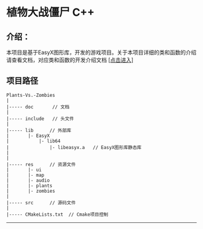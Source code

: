 # 植物大战僵尸 C++

## 介绍：
本项目是基于EasyX图形库，开发的游戏项目。关于本项目详细的类和函数的介绍请查看文档，对应类和函数的开发介绍文档 [[点击进入]](doc/CLASS.md)

## 项目路径
```
Plants-Vs.-Zombies
|
|----- doc       // 文档
|
|----- include   // 头文件
|
|----- lib      // 外部库
|       |- EasyX
|           |- lib64
|               |- libeasyx.a   // EasyX图形库静态库
|           
|
|----- res      // 资源文件
|       |- ui
|       |- map
|       |- audio
|       |- plants
|       |- zombies
| 
|----- src      // 源码文件
|
|----- CMakeLists.txt  // Cmake项目控制
```


***

